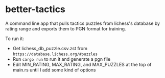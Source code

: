 # better-tactics
A command line app that pulls tactics puzzles from lichess's database by rating range and exports them to PGN format for training.

To run it:
* Get lichess_db_puzzle.csv.zst from `https://database.lichess.org/#puzzles`
* Run `cargo run` to run it and generate a pgn file
* Edit MIN_RATING, MAX_RATING, and MAX_PUZZLES at the top of main.rs until I add some kind of options
